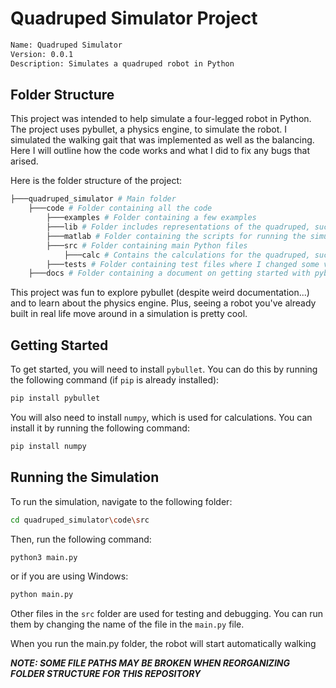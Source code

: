 # Quadruped Simulator Project
```txt
Name: Quadruped Simulator
Version: 0.0.1
Description: Simulates a quadruped robot in Python
```
## Folder Structure

This project was intended to help simulate a four-legged robot in Python. The project uses pybullet, a physics engine, to simulate the robot. I simulated the walking gait that was implemented as well as the balancing. Here I will outline how the code works and what I did to fix any bugs that arised.

Here is the folder structure of the project:

```bash
├───quadruped_simulator # Main folder
    ├───code # Folder containing all the code
        ├───examples # Folder containing a few examples
        ├───lib # Folder includes representations of the quadruped, such as DAE, URDF, and STL files
        ├───matlab # Folder containing the scripts for running the simulation
        ├───src # Folder containing main Python files
            ├───calc # Contains the calculations for the quadruped, such as the leg and rotation angles needed for the gait
        ├───tests # Folder containing test files where I changed some values and played with other functions in pybullet.
    ├───docs # Folder containing a document on getting started with pybullet
```

This project was fun to explore pybullet (despite weird documentation...) and to learn about the physics engine. Plus, seeing a robot you've already built in real life move around in a simulation is pretty cool.

## Getting Started

To get started, you will need to install `pybullet`. You can do this by running the following command (if `pip` is already installed):

```bash
pip install pybullet
```

You will also need to install `numpy`, which is used for calculations. You can install it by running the following command:

```bash
pip install numpy
```

## Running the Simulation

To run the simulation, navigate to the following folder:

```bash
cd quadruped_simulator\code\src
```

Then, run the following command:

```bash
python3 main.py
```

or if you are using Windows:

```bash
python main.py
```
Other files in the `src` folder are used for testing and debugging. You can run them by changing the name of the file in the `main.py` file.

When you run the main.py folder, the robot will start automatically walking

***NOTE: SOME FILE PATHS MAY BE BROKEN WHEN REORGANIZING FOLDER STRUCTURE FOR THIS REPOSITORY***